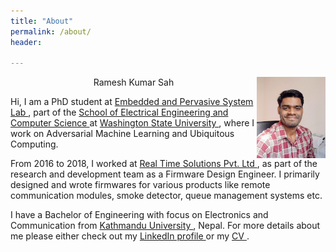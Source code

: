 ```yaml
---
title: "About"
permalink: /about/
header: 

---
```

<p> 
<img src="../assets/images/bio_pic.jpg" width="110" height="130" alt="A convolutional neural network architecture." align="right"/>

<p style="text-align:center">
<name> Ramesh Kumar Sah </name>
</p>

<p>
Hi, I am a PhD student at <a href="http://epsl.eecs.wsu.edu/"> Embedded and Pervasive System Lab </a>, part of the <a href="https://school.eecs.wsu.edu/"> School of 
Electrical Engineering and Computer Science </a> at <a href="https://wsu.edu/"> Washington State University </a>, 
where I work on Adversarial Machine Learning and Ubiquitous Computing.
</p>

<p>
From 2016 to 2018, I worked at <a href="https://rts.com.np/"> Real Time Solutions Pvt. Ltd </a>, as part of the research and
development team as a Firmware Design Engineer. I primarily designed and wrote firmwares for various products
like remote communication modules, smoke detector, queue management systems etc.
</p>

<p>
I have a Bachelor of Engineering with focus on Electronics and Communication from <a href="https://www.ku.edu.np/"> Kathmandu University </a>
, Nepal. For more details about me please either check out my <a href="https://www.linkedin.com/in/rameshkrsah/"> LinkedIn profile </a> or my <a href="../assets/files/cv_2019.pdf">
CV </a>.
</p>

</p>

